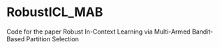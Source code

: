 # RobustICL_MAB
Code for the paper Robust In-Context Learning via Multi-Armed Bandit-Based Partition Selection
